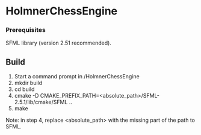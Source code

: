 # HolmnerChessEngine

### Prerequisites
SFML library (version 2.51 recommended).

## Build
1. Start a command prompt in /HolmnerChessEngine
2. mkdir build
3. cd build
4. cmake -D CMAKE_PREFIX_PATH=<absolute_path>/SFML-2.5.1/lib/cmake/SFML ..
5. make

Note: in step 4, replace <absolute_path> with the missing part of the path to SFML.